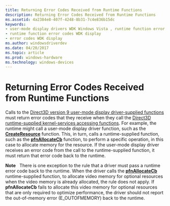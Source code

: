 ```yaml
---
title: Returning Error Codes Received from Runtime Functions
description: Returning Error Codes Received from Runtime Functions
ms.assetid: 4a2384e8-407f-4248-8b31-7c4e836b15dc
keywords:
- user-mode display drivers WDK Windows Vista , runtime function error codes
- runtime function error codes WDK display
- error codes WDK display
ms.author: windowsdriverdev
ms.date: 04/20/2017
ms.topic: article
ms.prod: windows-hardware
ms.technology: windows-devices
---
```


# Returning Error Codes Received from Runtime Functions


Calls to the [Direct3D version 9 user-mode display driver-supplied functions](https://msdn.microsoft.com/library/windows/hardware/ff552927) must return error codes that they receive when they call the [Direct3D runtime-supplied kernel-services accessing functions](https://msdn.microsoft.com/library/windows/hardware/ff552870). For example, the runtime might call a user-mode display driver function, such as the [**CreateResource**](https://msdn.microsoft.com/library/windows/hardware/ff540688) function. This, in turn, calls a runtime-supplied function, such as the [**pfnAllocateCb**](https://msdn.microsoft.com/library/windows/hardware/ff568893) function, to perform a specific operation, in this case to allocate memory for the resource. If the user-mode display driver receives an error code from the call to the runtime-supplied function, it must return that error code back to the runtime.

**Note**   There is one exception to the rule that a driver must pass a runtime error code back to the runtime. When the driver calls the [**pfnAllocateCb**](https://msdn.microsoft.com/library/windows/hardware/ff568893) runtime-supplied function, to allocate video memory for optional resources when the video memory is already allocated, the rule does not apply. If **pfnAllocateCb** fails to allocate this video memory for optional resources that are only required to optimize performance, the driver should not report the out-of-memory error (E\_OUTOFMEMORY) back to the runtime.

 

 

 





